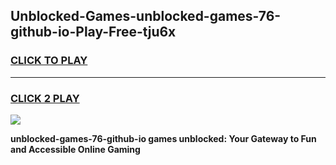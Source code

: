 
## Unblocked-Games-unblocked-games-76-github-io-Play-Free-tju6x
<h3>
<a href="https://premium76.site?title=unblocked-games-76-github-io&ref=23A">CLICK TO PLAY</a></h3>
<hr>

<h3>
<a href="https://premium76.site?title=unblocked-games-76-github-io&ref=23A">CLICK 2 PLAY</a>
  
</h3>

<a href="https://premium76.site?title=unblocked-games-76-github-io&ref=23A"><img src="https://clearcache.store/games.png"></a>


**unblocked-games-76-github-io games unblocked: Your Gateway to Fun and Accessible Online Gaming**

